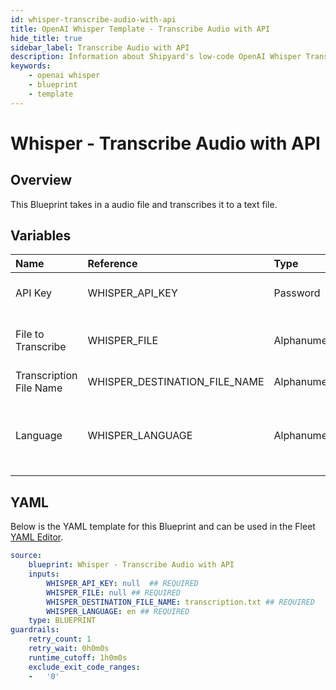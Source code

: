 ```yaml
---
id: whisper-transcribe-audio-with-api
title: OpenAI Whisper Template - Transcribe Audio with API
hide_title: true
sidebar_label: Transcribe Audio with API
description: Information about Shipyard's low-code OpenAI Whisper Transcribe Audio with API blueprint. This Blueprint takes in a audio file and transcribes it to a text file.  
keywords:
    - openai whisper
    - blueprint
    - template
---
```


# Whisper - Transcribe Audio with API

## Overview
This Blueprint takes in a audio file and transcribes it to a text file. 

## Variables

| Name | Reference | Type | Required | Default | Options | Description |
|:-----|:----------|:-----|:---------|:--------|:--------|:------------|
| API Key | WHISPER_API_KEY  | Password |:white_check_mark: | - | - | API Key from OpenAI |
| File to Transcribe | WHISPER_FILE  | Alphanumeric |:white_check_mark: | - | - | The filename you wish to transcribe |
| Transcription File Name | WHISPER_DESTINATION_FILE_NAME  | Alphanumeric |:white_check_mark: | `transcription.txt` | - | File name of transcription |
| Language | WHISPER_LANGUAGE  | Alphanumeric |:white_check_mark: | `en` | - | Language of the audio file. Should be in ISO-639-1 format.  |


## YAML
Below is the YAML template for this Blueprint and can be used in the Fleet [YAML Editor](../../reference/fleets/yaml-editor.md).
```yaml
source:
    blueprint: Whisper - Transcribe Audio with API
    inputs:
        WHISPER_API_KEY: null  ## REQUIRED
        WHISPER_FILE: null ## REQUIRED
        WHISPER_DESTINATION_FILE_NAME: transcription.txt ## REQUIRED
        WHISPER_LANGUAGE: en ## REQUIRED
    type: BLUEPRINT
guardrails:
    retry_count: 1
    retry_wait: 0h0m0s
    runtime_cutoff: 1h0m0s
    exclude_exit_code_ranges:
    -   '0'

```
